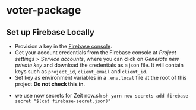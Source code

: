 # voter-package

## Set up Firebase Locally

- Provision a key in the [Firebase console](https://console.cloud.google.com/iam-admin/serviceaccounts?project=voter-package-dev).
- Get your account credentials from the Firebase console at _Project settings > Service accounts_, where you can click on _Generate new private key_ and download the credentials as a json file. It will contain keys such as `project_id`, `client_email` and `client_id`. 
- Set key as environment variables in a `.env.local` file at the root of this project **Do not check this in**.
<!-- - Get your authentication credentials from the Firebase console under _Project settings > General> Your apps_ Add a new web app if you don't already have one. Under _Firebase SDK snippet_ choose _Config_ to get the configuration as JSON. It will include keys like `apiKey`, `authDomain` and `databaseUrl`. Set the appropriate environment variables in the `.env` file at the root of this project. -->
<!-- - Set the environment variables `SESSION_SECRET_CURRENT` and `SESSION_SECRET_PREVIOUS` in the `.env` file. (These are used by [`cookie-session`](https://github.com/expressjs/cookie-session/#secret).] -->
- we use now secrets for Zeit now.sh 
``sh
yarn now secrets add firebase-secret "$(cat firebase-secret.json)"
``
